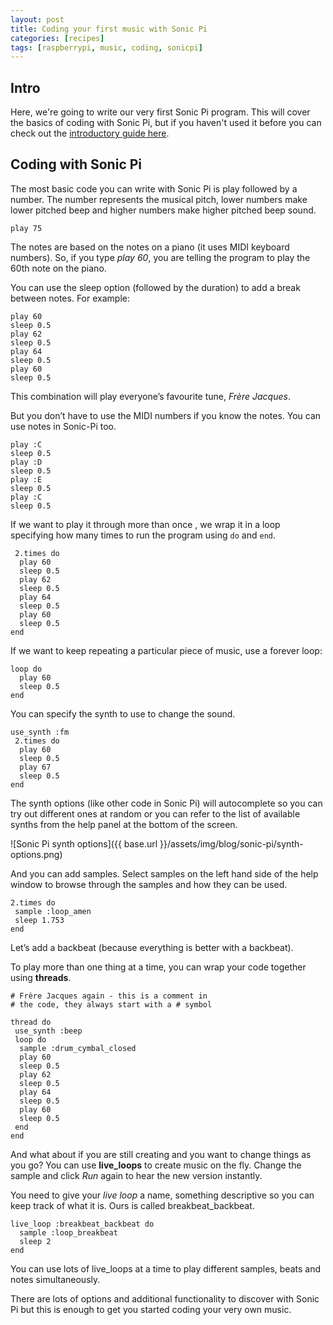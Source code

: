 ```yaml
---
layout: post
title: Coding your first music with Sonic Pi
categories: [recipes]
tags: [raspberrypi, music, coding, sonicpi]
---
```


## Intro
Here, we're going to write our very first Sonic Pi program. This will cover the basics of coding with Sonic Pi, but if you haven't used it before you can check out the [introductory guide here](/getting-started-with-sonic-pi).

## Coding with Sonic Pi

The most basic code you can write with Sonic Pi is play followed by a number. The number represents the musical pitch, lower numbers make lower pitched beep and higher numbers make higher pitched beep sound.

    play 75

The notes are based on the notes on a piano (it uses MIDI keyboard numbers). So, if you type *play 60*, you are telling the program to play the 60th note on the piano.

You can use the sleep option (followed by the duration) to add a break between notes. For example:

    play 60
    sleep 0.5
    play 62
    sleep 0.5
    play 64
    sleep 0.5
    play 60
    sleep 0.5


  This combination will play everyone’s favourite tune, *Frère Jacques*.

But you don’t have to use the MIDI numbers if you know the notes. You can use notes in Sonic-Pi too.

    play :C
    sleep 0.5
    play :D
    sleep 0.5
    play :E
    sleep 0.5
    play :C
    sleep 0.5  

 If we want to play it through more than once , we wrap it in a loop specifying how many times to run the program using `do` and `end`.

     2.times do
      play 60
      sleep 0.5
      play 62
      sleep 0.5
      play 64
      sleep 0.5
      play 60
      sleep 0.5
    end

If we want to keep repeating a particular piece of music, use a forever loop:

    loop do
      play 60
      sleep 0.5
    end

You can specify the synth to use to change the sound.

    use_synth :fm
     2.times do
      play 60
      sleep 0.5
      play 67
      sleep 0.5
    end

The synth options (like other code in Sonic Pi) will autocomplete so you can try out different ones at random or you can refer to the list of available synths from the help panel at the bottom of the screen.    


![Sonic Pi synth options]({{ base.url }}/assets/img/blog/sonic-pi/synth-options.png)


And you can add samples. Select samples on the left hand side of the help window to browse through the samples and how they can be used.

    2.times do
     sample :loop_amen
     sleep 1.753
    end

Let’s add a backbeat (because everything is better with a backbeat).

To play more than one thing at a time, you can wrap your code together using **threads**.    

    # Frère Jacques again - this is a comment in
    # the code, they always start with a # symbol

    thread do
     use_synth :beep
     loop do
      sample :drum_cymbal_closed
      play 60
      sleep 0.5
      play 62
      sleep 0.5
      play 64
      sleep 0.5
      play 60
      sleep 0.5
     end
    end

And what about if you are still creating and you want to change things as you go? You can use **live_loops** to create music on the fly. Change the sample and click *Run* again to hear the new version instantly.

You need to give your *live loop* a name, something descriptive so you can keep track of what it is. Ours is called breakbeat_backbeat.

    live_loop :breakbeat_backbeat do
      sample :loop_breakbeat
      sleep 2
    end

You can use lots of live_loops at a time to play different samples, beats and notes simultaneously.

There are lots of options and additional functionality to discover with Sonic Pi but this is enough to get you started coding your very own music.
